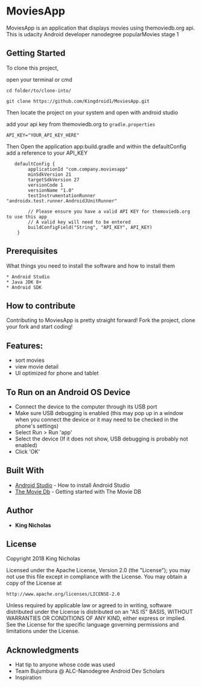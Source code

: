 # MoviesApp
MoviesApp is an application that displays movies using themoviedb.org api. This is udacity Android developer nanodegree popularMovies stage 1
## Getting Started

To clone this project,

open your terminal or cmd

```
cd folder/to/clone-into/
```

```
git clone https://github.com/Kingdroid1/MoviesApp.git
```

Then 
locate the project on your system and open with android studio

add your api key from themoviedb.org to ```gradle.properties```
```
API_KEY="YOUR_API_KEY_HERE"
```
Then Open the application app:build.gradle and within the defaultConfig add a reference to your API_KEY
```
   defaultConfig {
        applicationId "com.company.moviesapp"
        minSdkVersion 21
        targetSdkVersion 27
        versionCode 1
        versionName "1.0"
        testInstrumentationRunner "androidx.test.runner.AndroidJUnitRunner"

        // Please ensure you have a valid API KEY for themoviedb.org to use this app
        // A valid key will need to be entered
        buildConfigField("String", "API_KEY", API_KEY)
    }
```   

## Prerequisites

What things you need to install the software and how to install them

```
* Android Studio
* Java JDK 8+
* Android SDK
```

## How to contribute
Contributing to MoviesApp is pretty straight forward! Fork the project, clone your fork and start coding!

## Features:

- sort movies
- view movie detail
- UI optimized for phone and tablet
## To Run on an Android OS Device
* Connect the device to the computer through its USB port
* Make sure USB debugging is enabled (this may pop up in a window when you connect the device or it may need to be checked in the phone's settings)
* Select Run > Run 'app'
* Select the device (If it does not show, USB debugging is probably not enabled)
* Click 'OK'

## Built With

* [Android Studio](https://developer.android.com/studio/install) - How to install Android Studio
* [The Movie Db](https://www.themoviedb.org/) - Getting started with The Movie DB


## Author

* **King Nicholas** 


## License

Copyright 2018 King Nicholas

Licensed under the Apache License, Version 2.0 (the "License");
you may not use this file except in compliance with the License.
You may obtain a copy of the License at

    http://www.apache.org/licenses/LICENSE-2.0

Unless required by applicable law or agreed to in writing, software
distributed under the License is distributed on an "AS IS" BASIS,
WITHOUT WARRANTIES OR CONDITIONS OF ANY KIND, either express or implied.
See the License for the specific language governing permissions and
limitations under the License.


## Acknowledgments

* Hat tip to anyone whose code was used
* Team Bujumbura @ ALC-Nanodegree Android Dev Scholars
* Inspiration
